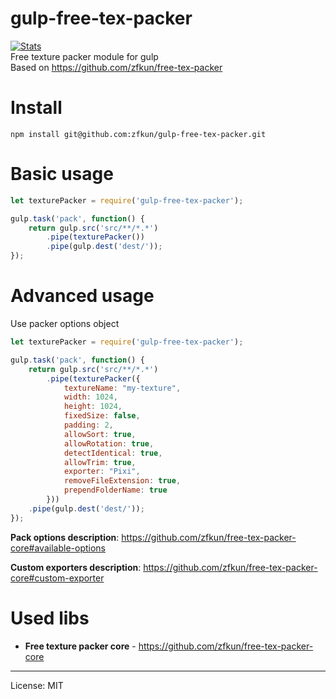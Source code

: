 # gulp-free-tex-packer

[![Stats](https://nodei.co/npm/gulp-free-tex-packer.png?downloads=true&stars=true)](https://www.npmjs.com/package/gulp-free-tex-packer) \
Free texture packer module for gulp \
Based on https://github.com/zfkun/free-tex-packer

# Install

```shell
npm install git@github.com:zfkun/gulp-free-tex-packer.git
```
   
# Basic usage
```js
let texturePacker = require('gulp-free-tex-packer');

gulp.task('pack', function() {
    return gulp.src('src/**/*.*')
        .pipe(texturePacker())
        .pipe(gulp.dest('dest/'));
});
```

# Advanced usage

Use packer options object

```js
let texturePacker = require('gulp-free-tex-packer');

gulp.task('pack', function() {
    return gulp.src('src/**/*.*')
        .pipe(texturePacker({
            textureName: "my-texture",
            width: 1024,
            height: 1024,
            fixedSize: false,
            padding: 2,
            allowSort: true,
            allowRotation: true,
            detectIdentical: true,
            allowTrim: true,
            exporter: "Pixi",
            removeFileExtension: true,
            prependFolderName: true
        }))
	.pipe(gulp.dest('dest/'));
});
```


**Pack options description**: https://github.com/zfkun/free-tex-packer-core#available-options

**Custom exporters description**: https://github.com/zfkun/free-tex-packer-core#custom-exporter

# Used libs

* **Free texture packer core** - https://github.com/zfkun/free-tex-packer-core

---
License: MIT
